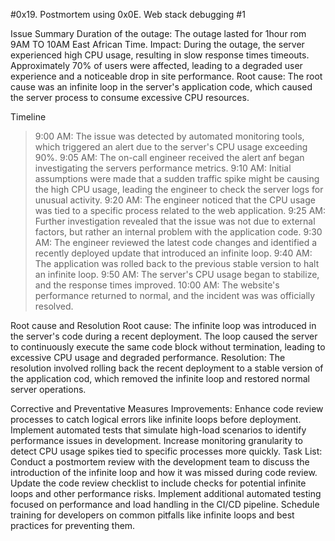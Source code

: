 #0x19. Postmortem using 0x0E. Web stack debugging #1

Issue Summary
Duration of the outage: The outage lasted for 1hour rom 9AM TO 10AM East African Time.
Impact: During the outage, the server experienced high CPU usage, resulting in slow
response times timeouts. Approximately 70% of users were affected, leading to a degraded
user experience and a noticeable drop in site performance.
Root cause: The root cause was an infinite loop in the server's application code, which
caused the server process to consume excessive CPU resources.

Timeline
> 9:00 AM: The issue was detected by automated monitoring tools, which triggered an alert
due to the server's CPU usage exceeding 90%.
> 9:05 AM: The on-call engineer received the alert anf began investigating the servers performance
metrics.
> 9:10 AM: Initial assumptions were made that a sudden traffic spike might be causing the high
CPU usage, leading the engineer to check the server logs for unusual activity.
> 9:20 AM: The engineer noticed that the CPU usage was tied to a specific process related
to the web application.
> 9:25 AM: Further investigation revealed that the issue was not due to external factors,
but rather an internal problem with the application code.
> 9:30 AM: The engineer reviewed the latest code changes and identified a recently deployed
update that introduced an infinite loop.
> 9:40 AM: The application was rolled back to the previous stable version to halt an infinite loop.
> 9:50 AM: The server's CPU usage began to stabilize, and the response times improved.
> 10:00 AM: The website's performance returned to normal, and the incident was was officially resolved.

Root cause and Resolution
Root cause: The infinite loop was introduced in the server's code during a recent deployment. The loop
caused the server to continuously execute the same code block without termination, leading to excessive
CPU usage and degraded performance.
Resolution: The resolution involved rolling back the recent deployment to a stable version of the application
cod, which removed the infinite loop and restored normal server operations.

Corrective and Preventative Measures
Improvements:
Enhance code review processes to catch logical errors like infinite loops before deployment.
Implement automated tests that simulate high-load scenarios to identify performance issues in development.
Increase monitoring granularity to detect CPU usage spikes tied to specific processes more quickly.
Task List:
Conduct a postmortem review with the development team to discuss the introduction of the infinite loop and how it was missed during code review.
Update the code review checklist to include checks for potential infinite loops and other performance risks.
Implement additional automated testing focused on performance and load handling in the CI/CD pipeline.
Schedule training for developers on common pitfalls like infinite loops and best practices for preventing them.
